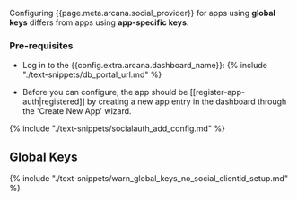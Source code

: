 Configuring {{page.meta.arcana.social_provider}} for apps using **global keys** differs from apps using **app-specific keys**.

### Pre-requisites

* Log in to the {{config.extra.arcana.dashboard_name}}: {% include "./text-snippets/db_portal_url.md" %} 

* Before you can configure, the app should be [[register-app-auth|registered]] by creating a new app entry in the dashboard through the 'Create New App' wizard. 

{% include "./text-snippets/socialauth_add_config.md" %}

## Global Keys 

{% include "./text-snippets/warn_global_keys_no_social_clientid_setup.md" %}